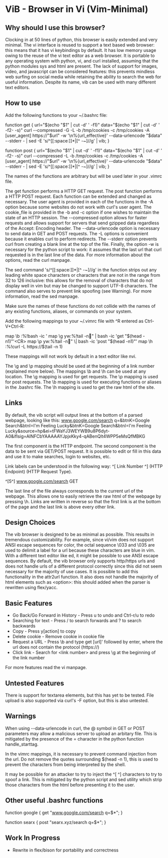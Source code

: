 ViB - Browser in Vi (Vim-Minimal)
=================================

Why should I use this browser?
------------------------------

Clocking in at 50 lines of python, this browser is easily extended and very minimal. The vi interface is reused to support a text based web browser: this means that it has vi keybindings by default. It has low memory usage owing to the reuse of the vi text editor as a web browser. It is portable to any operating system with python, vi, and curl installed, assuming that the python modules sys and html are present. The lack of support for images, video, and javascript can be considered features: this prevents mindless web surfing on social media while retaining the ability to search the web for useful information. Despite its name, vib can be used with many different text editors.

How to use
----------

Add the following functions to your ~/.bashrc file:

function get { 
	url="$(echo "$1" | cut -d' ' -f1)"
	data="$(echo "$1" | cut -d' ' -f2- -s)"
	curl --compressed -G -L -b /tmp/cookies -c /tmp/cookies -A [user_agent] https://"$url" -w '\n%{url_effective}' --data-urlencode "$data" --stderr - | sed -E 's/^[[:space:]]*|[^ -~]//g' | vib;
}

function post { 
	url="$(echo "$1" | cut -d' ' -f1)"
	data="$(echo "$1" | cut -d' ' -f2- -s)"
	curl --compressed -L -b /tmp/cookies -c /tmp/cookies -A [user_agent] https://"$url" -w '\n%{url_effective}' --data-urlencode "$data" --stderr - | sed -E 's/^[[:space:]]*|[^ -~]//g' | vib;
}

The names of the functions are arbitrary but will be used later in your .vimrc file. 

The get function performs a HTTP GET request. The post function performs a HTTP POST request. Each function can be extended and changed as necessary. The user agent is provided in each of the functions in the -A option because some websites do not work with curl's user agent. The cookie_file is provided in the -b and -c option if one wishes to maintain the state of an HTTP session. The --compressed option allows for faster requests and allows support for servers that send gzipped data regardless of the Accept: Encoding header. The --data-urlencode option is necessary to send data in GET and POST requests. The -L options is convenient because it enables curl to perform redirects. The --stderr option prevents curl from creating a blank line at the top of the file. Finally, the option -w is necessary for the python script to work: it assumes that the last url that curl requested is in the last line of the data. For more information about the options, read the curl manpage. 

The sed command 's/^[[:space:]]*|[^ -~]//g' in the function strips out any leading white space characters or characters that are not in the range from 32 to 126 inclusive: this allows for the removal of characters that do not display well in vim but may be changed to support UTF-8 characters. The command also serves to prevent link spoofing (see Warning). For more information, read the sed manpage. 

Make sure the names of these functions do not collide with the names of any existing functions, aliases, or commands on your system.

Add the following mappings to your ~/.vimrc file with ^R entered as Ctrl-V+Ctrl-R:

map \b :%!bash -ic '
map \g yw:%!tail -n" \| bash -ic 'get "$(head -n1)"'<CR>
map \p yw:%!tail -n" \| bash -ic 'post "$(head -n1)"'<CR>
map \h :%!curl -L https://$(tail -n 1)<CR>

These mappings will not work by default in a text editor like nvi.

The \g and \p mapping should be used at the beginning of a link number (explained more below). The mappings \b and \h can be used at any location. The \g mapping is used for get requests. The \p mapping is used for post requests. The \b mapping is used for executing functions or aliases in the .bashrc file. The \h mapping is used to get the raw html of the site.

Links
-----
By default, the vib script will output lines at the bottom of a parsed webpage, looking like this:
www.google.com/search q=&btnK=Google Search&btnI=I'm Feeling Lucky&btnK=Google Search&btnI=I'm Feeling Lucky&source=hp&ei=tFWaYJ3WEYWB9u8P6dyt-A0&iflsig=AINFCbYAAAAAYJpjxKky4-qABenQlt4WPP5eMsQfMBKG

The first component is the HTTP endpoint. The second component is the data to be sent via GET/POST request. It is possible to edit or fill in this data and use it to make searches, login to websites, etc.

Link labels can be understood in the following way: ^[ Link Number ^] (HTTP Endpoint) (HTTP Request Type). 

^[5^] www.google.com/search GET

The last line of the file always corresponds to the current url of the webpage. This allows one to easily retrieve the raw html of the webpage by pressing \h. Links are written in reverse so that the first link is at the bottom of the page and the last link is above every other link.

Design Choices
--------------
The vib browser is designed to be as minimal as possible. This results in tremendous customizability. For example, since vi/vim does not support ANSI escape sequences for color, the octal sequence \033 and \035 are used to delimit a label for a url because these characters are blue in vim. With a different text editor like ed, it might be possible to use ANSI escape sequences. By default, the vib browser only supports http/https urls and does not handle urls of a different protocol correctly since this did not seem necessary for the majority of use cases. It is possible to add this functionality in the attr2url function. It also does not handle the majority of html elements such as \<option\>: this should added when the parser is rewritten using flex/yacc.

Basic Features
--------------
- Go Back/Go Forward in History - Press u to undo and Ctrl-r/u to redo
- Searching for text - Press / to search forwards and ? to search backwards
- Copy - Press y[action] to copy
- Delete cookie - Remove cookie in cookie file
- Request a URL - Press \b and type get [url]' followed by enter, where the url does not contain the protocol (https://)
- Click link - Search for \<link number\> and press \g at the beginning of the link number

For more features read the vi manpage.

Untested Features
-----------------
There is support for textarea elements, but this has yet to be tested. File upload is also supported via curl's -F option, but this is also untested.

Warnings
--------
When using --data-urlencode in curl, the @ symbol in GET or POST parameters may allow a malicious server to upload an arbitary file. This is mitigated by the presence of the = character in the python function handle_starttag.

In the vimrc mappings, it is necessary to prevent command injection from the url. Do not remove the quotes surrounding $(head -n 1), this is used to prevent the characters from being interpreted by the shell.

It may be possible for an attacker to try to inject the ^[ ^] characters to try to spoof a link. This is mitigated by the python script and sed utility which strip those characters from the html before presenting it to the user.
 
Other useful .bashrc functions
----------------------
function google { get "www.google.com/search q=$*"; }

function searx { post "searx.xyz/search q=$*"; }

Work In Progress
----------------
- Rewrite in flex/bison for portability and correctness
